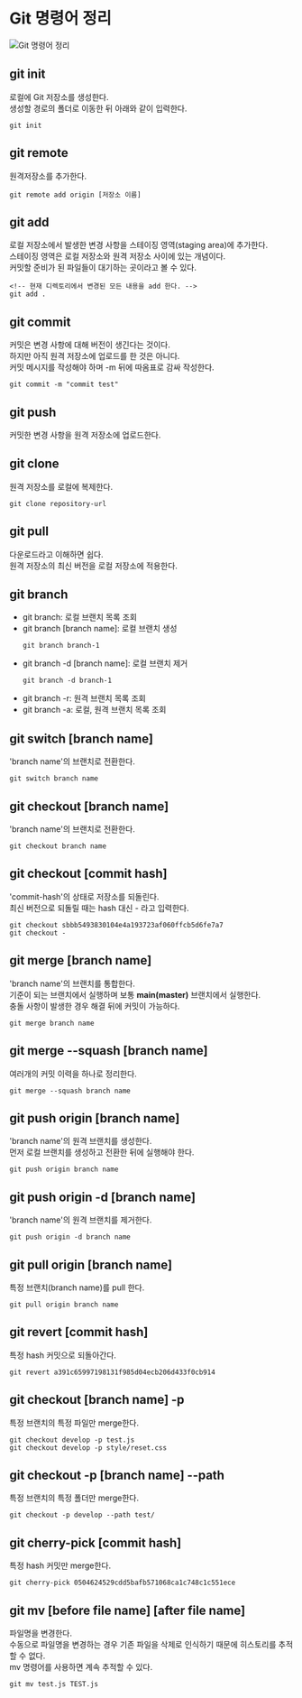 # **Git 명령어 정리**

![Git 명령어 정리](https://cdn.jsdelivr.net/gh/fe-jw/J-Web/posts/2022/0817/thumb.jpg)

## **git init**
로컬에 Git 저장소를 생성한다.  
생성할 경로의 폴더로 이동한 뒤 아래와 같이 입력한다.
```
git init
```

## **git remote**
원격저장소를 추가한다.
```
git remote add origin [저장소 이름]
```

## **git add**
로컬 저장소에서 발생한 변경 사항을 스테이징 영역(staging area)에 추가한다.  
스테이징 영역은 로컬 저장소와 원격 저장소 사이에 있는 개념이다.  
커밋할 준비가 된 파일들이 대기하는 곳이라고 볼 수 있다.
```
<!-- 현재 디렉토리에서 변경된 모든 내용을 add 한다. -->
git add .
```

## **git commit**
커밋은 변경 사항에 대해 버전이 생긴다는 것이다.  
하지만 아직 원격 저장소에 업로드를 한 것은 아니다.  
커밋 메시지를 작성해야 하며 -m 뒤에 따옴표로 감싸 작성한다.
```
git commit -m "commit test"
```

## **git push**
커밋한 변경 사항을 원격 저장소에 업로드한다.

## **git clone**
원격 저장소를 로컬에 복제한다.
```
git clone repository-url
```

## **git pull**
다운로드라고 이해하면 쉽다.  
원격 저장소의 최신 버전을 로컬 저장소에 적용한다.

## **git branch**
* git branch: 로컬 브랜치 목록 조회
* git branch [branch name]: 로컬 브랜치 생성
	```
	git branch branch-1
	```
* git branch -d [branch name]: 로컬 브랜치 제거
	```
	git branch -d branch-1
	```
* git branch -r: 원격 브랜치 목록 조회
* git branch -a: 로컬, 원격 브랜치 목록 조회

## **git switch [branch name]**
'branch name'의 브랜치로 전환한다.
```
git switch branch name
```

## **git checkout [branch name]**
'branch name'의 브랜치로 전환한다.
```
git checkout branch name
```

## **git checkout [commit hash]**
'commit-hash'의 상태로 저장소를 되돌린다.  
최신 버전으로 되돌릴 때는 hash 대신 - 라고 입력한다.
```
git checkout sbbb5493830104e4a193723af060ffcb5d6fe7a7
git checkout -
```

## **git merge [branch name]**
'branch name'의 브랜치를 통합한다.  
기준이 되는 브랜치에서 실행하며 보통 **main(master)** 브랜치에서 실행한다.  
충돌 사항이 발생한 경우 해결 뒤에 커밋이 가능하다.
```
git merge branch name
```

## **git merge --squash [branch name]**
여러개의 커밋 이력을 하나로 정리한다.
```
git merge --squash branch name
```

## **git push origin [branch name]**
'branch name'의 원격 브랜치를 생성한다.  
먼저 로컬 브랜치를 생성하고 전환한 뒤에 실행해야 한다.
```
git push origin branch name
```

## **git push origin -d [branch name]**
'branch name'의 원격 브랜치를 제거한다.
```
git push origin -d branch name
```

## **git pull origin [branch name]**
특정 브랜치(branch name)를 pull 한다.
```
git pull origin branch name
```

## **git revert [commit hash]**
특정 hash 커밋으로 되돌아간다.
```
git revert a391c65997198131f985d04ecb206d433f0cb914
```

## **git checkout [branch name] -p**
특정 브랜치의 특정 파일만 merge한다.
```
git checkout develop -p test.js
git checkout develop -p style/reset.css
```

## **git checkout -p [branch name] --path**
특정 브랜치의 특정 폴더만 merge한다.
```
git checkout -p develop --path test/
```

## **git cherry-pick [commit hash]**
특정 hash 커밋만 merge한다.
```
git cherry-pick 0504624529cdd5bafb571068ca1c748c1c551ece
```

## **git mv [before file name] [after file name]**
파일명을 변경한다.  
수동으로 파일명을 변경하는 경우 기존 파일을 삭제로 인식하기 때문에 히스토리를 추적할 수 없다.  
mv 명령어를 사용하면 계속 추적할 수 있다.
```
git mv test.js TEST.js
```